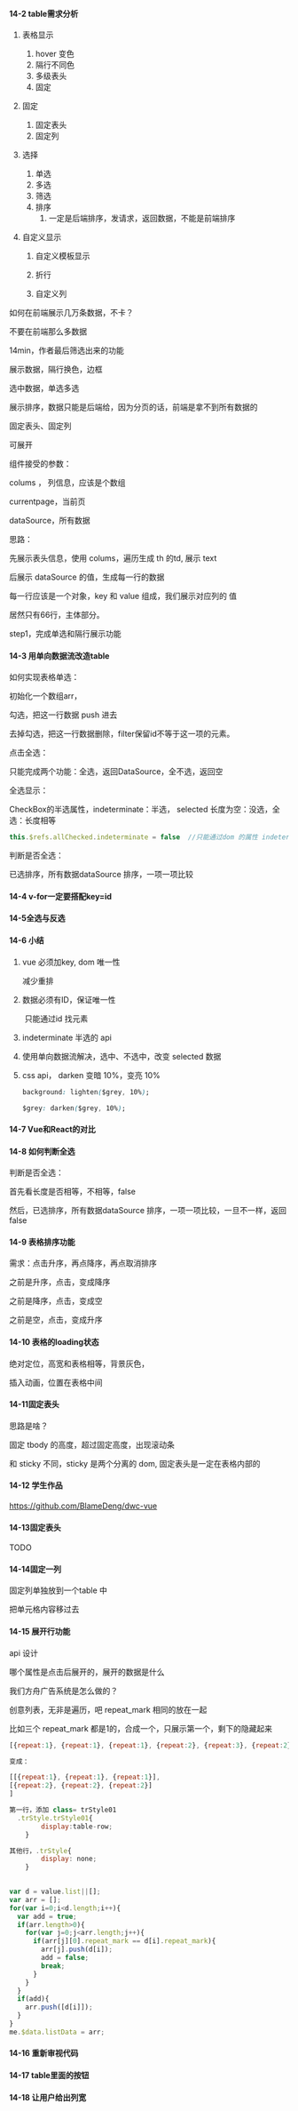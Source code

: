#### 14-2 table需求分析

1. 表格显示

   1. hover 变色
   2. 隔行不同色
   3. 多级表头
   4. 固定

2. 固定

   1. 固定表头
   2. 固定列

3. 选择

   1. 单选
   2. 多选
   3. 筛选
   4. 排序
      1. 一定是后端排序，发请求，返回数据，不能是前端排序

4. 自定义显示

   1. 自定义模板显示

   2. 折行

   3. 自定义列




如何在前端展示几万条数据，不卡？

不要在前端那么多数据



14min，作者最后筛选出来的功能

展示数据，隔行换色，边框

选中数据，单选多选

展示排序，数据只能是后端给，因为分页的话，前端是拿不到所有数据的

固定表头、固定列

可展开



组件接受的参数：

colums ， 列信息，应该是个数组

currentpage，当前页

dataSource，所有数据



思路：

先展示表头信息，使用 colums，遍历生成 th 的td, 展示 text

后展示 dataSource 的值，生成每一行的数据

每一行应该是一个对象，key 和 value 组成，我们展示对应列的 值



居然只有66行，主体部分。



step1，完成单选和隔行展示功能



#### 14-3 用单向数据流改造table

如何实现表格单选：

初始化一个数组arr，

勾选，把这一行数据 push 进去

去掉勾选，把这一行数据删除，filter保留id不等于这一项的元素。



点击全选：

只能完成两个功能：全选，返回DataSource，全不选，返回空

全选显示：

CheckBox的半选属性，indeterminate：半选， selected 长度为空：没选，全选：长度相等

```js
this.$refs.allChecked.indeterminate = false  //只能通过dom 的属性 indeterminate，设置 true or false 来看是否半选
```

判断是否全选：

已选排序，所有数据dataSource 排序，一项一项比较



#### 14-4 v-for一定要搭配key=id

#### 14-5全选与反选

#### 14-6 小结

1. vue 必须加key, dom 唯一性

   减少重排

2. 数据必须有ID，保证唯一性

   ​	只能通过id 找元素

3. indeterminate 半选的 api

4. 使用单向数据流解决，选中、不选中，改变 selected 数据

5. css api， darken 变暗 10%，变亮 10%

   ```css
   background: lighten($grey, 10%);
   
   $grey: darken($grey, 10%);
   ```

   

#### 14-7 Vue和React的对比

#### 14-8 如何判断全选

判断是否全选：

首先看长度是否相等，不相等，false

然后，已选排序，所有数据dataSource 排序，一项一项比较，一旦不一样，返回false



#### 14-9 表格排序功能

需求：点击升序，再点降序，再点取消排序

之前是升序，点击，变成降序

之前是降序，点击，变成空

之前是空，点击，变成升序



#### 14-10 表格的loading状态

绝对定位，高宽和表格相等，背景灰色，

插入动画，位置在表格中间



#### 14-11固定表头

思路是啥？

固定 tbody 的高度，超过固定高度，出现滚动条

和 sticky 不同，sticky 是两个分离的 dom, 固定表头是一定在表格内部的





#### 14-12 学生作品



https://github.com/BlameDeng/dwc-vue

#### 14-13固定表头

TODO

#### 14-14固定一列

固定列单独放到一个table 中

把单元格内容移过去

#### 14-15 展开行功能

  api 设计

哪个属性是点击后展开的，展开的数据是什么



我们方舟广告系统是怎么做的？

创意列表，无非是遍历，吧 repeat_mark 相同的放在一起

比如三个 repeat_mark 都是1的，合成一个，只展示第一个，剩下的隐藏起来

```js
[{repeat:1}, {repeat:1}, {repeat:1}, {repeat:2}, {repeat:3}, {repeat:2}]

变成：

[[{repeat:1}, {repeat:1}, {repeat:1}], 
[{repeat:2}, {repeat:2}, {repeat:2}]
]

第一行，添加 class= trStyle01
  .trStyle.trStyle01{
		display:table-row;
	}

其他行，.trStyle{
		display: none;
	}
	
```



```js
var d = value.list||[];
var arr = [];
for(var i=0;i<d.length;i++){
  var add = true;
  if(arr.length>0){
    for(var j=0;j<arr.length;j++){
      if(arr[j][0].repeat_mark == d[i].repeat_mark){
        arr[j].push(d[i]);
        add = false;
        break;
      }
    }
  }
  if(add){
    arr.push([d[i]]);
  }
}
me.$data.listData = arr;
```



#### 14-16 重新审视代码

#### 14-17 table里面的按钮

#### 14-18 让用户给出列宽